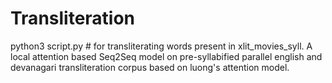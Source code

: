 # Transliteration

python3 script.py # for transliterating words present in xlit_movies_syll. A local attention based Seq2Seq model on pre-syllabified parallel english and devanagari transliteration corpus based on luong's attention model.

